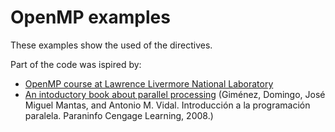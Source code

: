 # OpenMP examples

These examples show the used of the directives. 

Part of the code was ispired by:
 * [OpenMP course at Lawrence Livermore National Laboratory](https://computing.llnl.gov/tutorials/openMP)
 * [An intoductory book about parallel processing](http://www.paraninfo.es/catalogo/9788497326742/INTRODUCCION-A-LA-PROGRAMACION-PARALELA) (Giménez, Domingo, José Miguel Mantas, and Antonio M. Vidal. Introducción a la programación paralela. Paraninfo Cengage Learning, 2008.)


